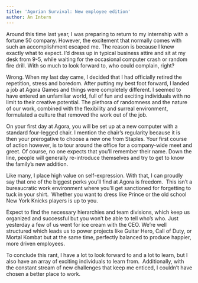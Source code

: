 ```yaml
---
title: 'Agorian Survival: New employee edition'
author: An Intern
---
```

Around this time last year, I was preparing to return to my internship with a fortune 50 company. However, the excitement that normally comes with such an accomplishment escaped me. The reason is because I knew exactly what to expect. I’d dress up in typical business attire and sit at my desk from 9-5, while waiting for the occasional computer crash or random fire drill. With so much to look forward to, who could complain, right?

 Wrong. When my last day came, I decided that I had officially retired the repetition, stress and boredom. After putting my best foot forward, I landed a job at Agora Games and things were completely different. I seemed to have entered an unfamiliar world, full of fun and exciting individuals with no limit to their creative potential. The plethora of randomness and the nature of our work, combined with the flexibility and surreal environment, formulated a culture that removed the work out of the job.

 On your first day at Agora, you will be set up at a new computer with a standard four-legged chair. I mention the chair’s regularity because it is then your prerogative to choose a new one from Staples. Your first course of action however, is to tour around the office for a company-wide meet and greet. Of course, no one expects that you’ll remember their name. Down the line, people will generally re-introduce themselves and try to get to know the family’s new addition.

 Like many, I place high value on self-expression. With that, I can proudly say that one of the biggest perks you’ll find at Agora is freedom.  This isn’t a bureaucratic work environment where you’ll get sanctioned for forgetting to tuck in your shirt.  Whether you want to dress like Prince or the old school New York Knicks players is up to you.

 Expect to find the necessary hierarchies and team divisions, which keep us organized and successful but you won’t be able to tell who’s who. Just yesterday a few of us went for ice cream with the CEO. We’re well structured which leads us to power projects like Guitar Hero, Call of Duty, or Mortal Kombat but at the same time, perfectly balanced to produce happier, more driven employees.

 To conclude this rant, I have a lot to look forward to and a lot to learn, but I also have an array of exciting individuals to learn from.  Additionally, with the constant stream of new challenges that keep me enticed, I couldn’t have chosen a better place to work.

  
